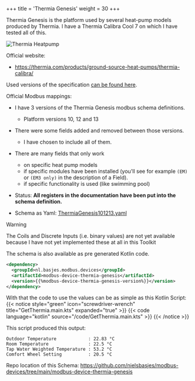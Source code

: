 +++
title = 'Thermia Genesis'
weight = 30
+++

Thermia Genesis is the platform used by several heat-pump models produced by Thermia.
I have a Thermia Calibra Cool 7 on which I have tested all of this.

![Thermia Heatpump](/ThermiaInverter.png?width=200px&lightbox=false)

Official website:
- https://thermia.com/products/ground-source-heat-pumps/thermia-calibra/

Used versions of the specification [can be found here](https://github.com/nielsbasjes/modbus-devices/tree/main/modbus-device-thermia-genesis/spec-official).

Official Modbus mappings:
- I have 3 versions of the Thermia Genesis modbus schema definitions.
  - Platform versions 10, 12 and 13
- There were some fields added and removed between those versions.
  - I have chosen to include all of them.
- There are many fields that only work 
  - on specific heat pump models
  - if specific modules have been installed (you'll see for example `(EM)` or `(EM3 only)` in the description of a Field).
  - if specific functionality is used (like swimming pool)

- Status: **All registers in the documentation have been put into the schema definition.**

- Schema as Yaml: [ThermiaGenesis101213.yaml](https://github.com/nielsbasjes/modbus-devices/blob/main/modbus-device-thermia-genesis/ThermiaGenesis101213.yaml)

> [!WARNING]
> The Coils and Discrete Inputs (i.e. binary values) are not yet available because I have not yet implemented these at all in this Toolkit

The schema is also available as pre generated Kotlin code.

```xml
<dependency>
  <groupId>nl.basjes.modbus.devices</groupId>
  <artifactId>modbus-device-thermia-genesis</artifactId>
  <version>{{%modbus-device-thermia-genesis-version%}}</version>
</dependency>
```

With that the code to use the values can be as simple as this Kotlin Script:
{{< notice style="green" icon="screwdriver-wrench" title="GetThermia.main.kts" expanded="true" >}}
{{< code language="kotlin" source="/code/GetThermia.main.kts" >}}
{{< /notice >}}

This script produced this output:

    Outdoor Temperature            : 22.83 °C
    Room Temperature               : 22.5 °C
    Tap Water Weighted Temperature : 53.2 °C
    Comfort Wheel Setting          : 20.5 °C


Repo location of this Schema: https://github.com/nielsbasjes/modbus-devices/tree/main/modbus-device-thermia-genesis


